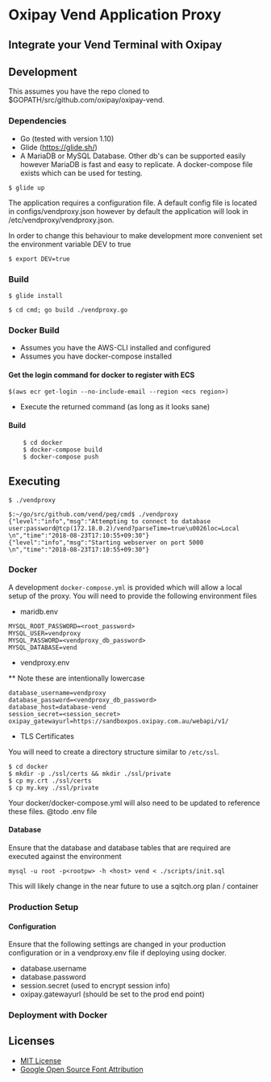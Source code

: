 
# Oxipay Vend Application Proxy


## Integrate your Vend Terminal with Oxipay

## Development

This assumes you have the repo cloned to $GOPATH/src/github.com/oxipay/oxipay-vend.

### Dependencies
* Go (tested with version 1.10)
* Glide (https://glide.sh/)
* A MariaDB or MySQL Database. Other db's can be supported easily however MariaDB is fast and easy to replicate. A docker-compose file exists which can be used for testing. 

```$ glide up ```


The application requires a configuration file. A default config file is located in configs/vendproxy.json however by default the application will look in /etc/vendproxy/vendproxy.json. 

In order to change this behaviour to make development more convenient set the environment variable DEV to true

```$ export DEV=true```


### Build 

```$ glide install```

```$ cd cmd; go build ./vendproxy.go ```

### Docker Build

* Assumes you have the AWS-CLI installed and configured
* Assumes you have docker-compose installed


#### Get the login command for docker to register with ECS
``` $(aws ecr get-login --no-include-email --region <ecs region>) ```

* Execute the returned command (as long as it looks sane)

#### Build

```
    $ cd docker
    $ docker-compose build
    $ docker-compose push

```


## Executing

```$ ./vendproxy ```

```
$:~/go/src/github.com/vend/peg/cmd$ ./vendproxy 
{"level":"info","msg":"Attempting to connect to database user:password@tcp(172.18.0.2)/vend?parseTime=true\u0026loc=Local \n","time":"2018-08-23T17:10:55+09:30"}
{"level":"info","msg":"Starting webserver on port 5000 \n","time":"2018-08-23T17:10:55+09:30"}

```


### Docker

A development ```docker-compose.yml``` is provided which will allow a local setup of the proxy. You will need to provide the following environment files

* maridb.env

```
MYSQL_ROOT_PASSWORD=<root_password>
MYSQL_USER=vendproxy
MYSQL_PASSWORD=<vendproxy_db_password>
MYSQL_DATABASE=vend
```

* vendproxy.env

** Note these are intentionally lowercase

```
database_username=vendproxy
database_password=<vendproxy_db_password>
database_host=database-vend
session_secret=<session_secret>
oxipay_gatewayurl=https://sandboxpos.oxipay.com.au/webapi/v1/

```

* TLS Certificates

You will need to create a directory structure similar to ```/etc/ssl```. 

```
$ cd docker
$ mkdir -p ./ssl/certs && mkdir ./ssl/private
$ cp my.crt ./ssl/certs
$ cp my.key ./ssl/private
````

Your docker/docker-compose.yml will also need to be updated to reference these files. @todo .env file


#### Database

Ensure that the database and database tables that are required are executed against the environment 

``` mysql -u root -p<rootpw> -h <host> vend < ./scripts/init.sql ```

This will likely change in the near future to use a sqitch.org plan / container 

### Production Setup 

#### Configuration

Ensure that the following settings are changed in your production configuration or in a vendproxy.env file if deploying using docker.

* database.username
* database.password
* session.secret (used to encrypt session info)
* oxipay.gatewayurl (should be set to the prod end point)



### Deployment with Docker


## Licenses
- [MIT License](https://github.com/vend/peg/blob/master/LICENSE)
- [Google Open Source Font Attribution](https://fonts.google.com/attribution)
